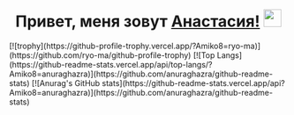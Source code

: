 <h1 align="center">Привет, меня зовут <a href="https://daniilshat.ru/" target="_blank">Анастасия!</a> 
<img src="https://github.com/blackcater/blackcater/raw/main/images/Hi.gif" height="32"/></h1>
[![trophy](https://github-profile-trophy.vercel.app/?Amiko8=ryo-ma)](https://github.com/ryo-ma/github-profile-trophy)
[![Top Langs](https://github-readme-stats.vercel.app/api/top-langs/?Amiko8=anuraghazra)](https://github.com/anuraghazra/github-readme-stats)
[![Anurag's GitHub stats](https://github-readme-stats.vercel.app/api?Amiko8=anuraghazra)](https://github.com/anuraghazra/github-readme-stats)
